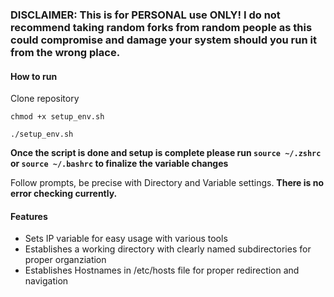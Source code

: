 
### DISCLAIMER: This is for PERSONAL use ONLY! I do not recommend taking random forks from random people as this could compromise and damage your system should you run it from the wrong place. ###

#### How to run ####

Clone repository

`chmod +x setup_env.sh`

`./setup_env.sh`

**Once the script is done and setup is complete please run `source ~/.zshrc` or `source ~/.bashrc` to finalize the variable changes**

Follow prompts, be precise with Directory and Variable settings. **There is no error checking currently.**

#### Features ####

- Sets IP variable for easy usage with various tools
- Establishes a working directory with clearly named subdirectories for proper organziation
- Establishes Hostnames in /etc/hosts file for proper redirection and navigation
